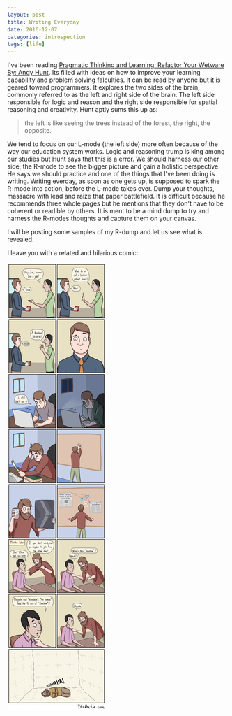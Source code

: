 ```yaml
---
layout: post
title: Writing Everyday
date: 2016-12-07
categories: introspection
tags: [life]
---
```


I've been reading [Pragmatic Thinking and Learning: Refactor Your Wetware By: Andy Hunt](https://www.amazon.ca/Pragmatic-Thinking-Learning-Refactor-Wetware/dp/1934356050).  Its filled with ideas on how to improve your learning capability and problem solving falculties.  It can be read by anyone but it is geared toward programmers.  It explores the two sides of the brain, commonly referred to as the left and right side of the brain.  The left side responsible for logic and reason and the right side responsible for spatial reasoning and creativity.  Hunt aptly sums this up as:
>the left is like seeing the trees instead of the forest, the right, the opposite.

We tend to focus on our L-mode (the left side) more often because of the way our education system works.  Logic and reasoning trump is king among our studies but Hunt says that this is a error.  We should harness our other side, the R-mode to see the bigger picture and gain a holistic perspective.  He says we should practice and one of the things that I've been doing is writing.  Writing everday, as soon as one gets up, is supposed to spark the R-mode into action, before the L-mode takes over.  Dump your thoughts, massacre with lead and raize that paper battlefield.  It is difficult because he recommends three whole pages but he mentions that they don't have to be coherent or readible by others.  It is ment to be a mind dump to try and harness the R-modes thoughts and capture them on your canvas.

I will be posting some samples of my R-dump and let us see what is revealed.

I leave you with a related and hilarious comic:

![R-mind comic](/images/802raxmhn52y.png)
